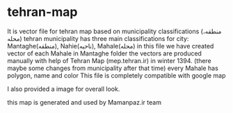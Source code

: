 # tehran-map
It is vector file for tehran map based on municipality classifications (منطقه، محله)
tehran municipality has three main classifications for city: Mantaghe(منطقه), Nahie(ناحیه), Mahale(محله)
in this file we have created vector of each Mahale in Mantaghe folder
the vectors are produced manually with help of Tehran Map (mep.tehran.ir) in winter 1394. (there maybe some changes from municipality after that time)
every Mahale has polygon, name and color
This file is completely compatible with google map

I also provided a image for overall look.

this map is generated and used by Mamanpaz.ir team
